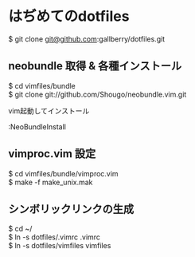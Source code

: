 # はぢめてのdotfiles

$ git clone git@github.com:gallberry/dotfiles.git

## neobundle 取得 & 各種インストール

$ cd vimfiles/bundle  
$ git clone git://github.com/Shougo/neobundle.vim.git


vim起動してインストール

:NeoBundleInstall

## vimproc.vim 設定

$ cd vimfiles/bundle/vimproc.vim  
$ make -f make_unix.mak

## シンボリックリンクの生成

$ cd ~/  
$ ln -s dotfiles/.vimrc .vimrc  
$ ln -s dotfiles/vimfiles vimfiles
